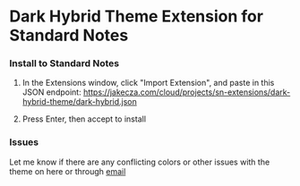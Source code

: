 # Dark Hybrid Theme Extension for Standard Notes

### Install to Standard Notes

1) In the Extensions window, click "Import Extension", and paste in this JSON endpoint: https://jakecza.com/cloud/projects/sn-extensions/dark-hybrid-theme/dark-hybrid.json

2) Press Enter, then accept to install

### Issues

Let me know if there are any conflicting colors or other issues with the theme on here or through [email](mailto:dev@jakecza.com)
